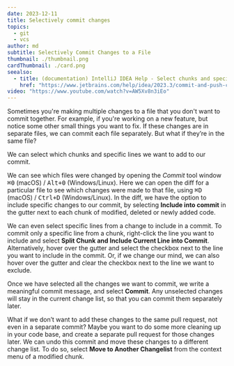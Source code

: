 ```yaml
---
date: 2023-12-11
title: Selectively commit changes
topics:
  - git
  - vcs
author: md
subtitle: Selectively Commit Changes to a File
thumbnail: ./thumbnail.png
cardThumbnail: ./card.png
seealso:
  - title: (documentation) IntelliJ IDEA Help - Select chunks and specific lines you want to commit
    href: "https://www.jetbrains.com/help/idea/2023.3/commit-and-push-changes.html#select_chunks_in_commit_changes_dialog"
video: "https://www.youtube.com/watch?v=AW5Xv8n3iEo"
---
```


Sometimes you're making multiple changes to a file that you don't want to commit together. For example, if you're working on a new feature, but notice some other small things you want to fix. If these changes are in separate files, we can commit each file separately. But what if they’re in the same file?

We can select which chunks and specific lines we want to add to our commit.

We can see which files were changed by opening the _Commit_ tool window <kbd>⌘0</kbd> (macOS) / <kbd>Alt+0</kbd> (Windows/Linux). Here we can open the diff for a particular file to see which changes were made to that file, using <kbd>⌘D</kbd> (macOS) / <kbd>Ctrl+D</kbd> (Windows/Linux). In the diff, we have the option to include specific changes to our commit, by selecting **Include into commit** in the gutter next to each chunk of modified, deleted or newly added code.

We can even select specific lines from a change to include in a commit. To commit only a specific line from a chunk, right-click the line you want to include and select **Split Chunk and Include Current Line into Commit**.
Alternatively, hover over the gutter and select the checkbox next to the line you want to include in the commit. Or, if we change our mind, we can also hover over the gutter and clear the checkbox next to the line we want to exclude.

Once we have selected all the changes we want to commit, we write a meaningful commit message, and select **Commit**. Any unselected changes will stay in the current change list, so that you can commit them separately later.

What if we don’t want to add these changes to the same pull request, not even in a separate commit? Maybe you want to do some more cleaning up in your code base, and create a separate pull request for those changes later.
We can undo this commit and move these changes to a different change list. To do so, select **Move to Another Changelist** from the context menu of a modified chunk.
